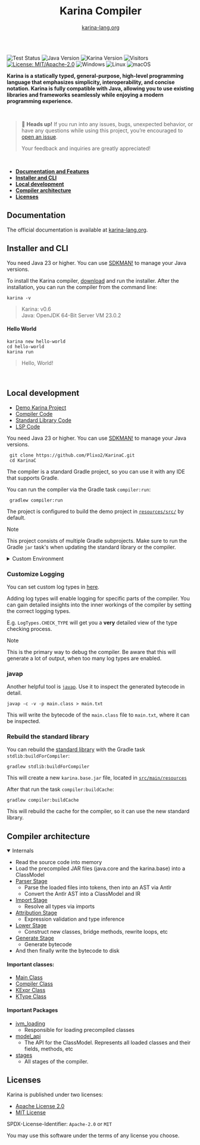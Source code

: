 

<div align="center">

<h1 align="center">Karina Compiler</h1>
<a href="https://karina-lang.org/">
  karina-lang.org
</a>

</div>

<br>
<br>
<br>

![Test Status](https://github.com/Plixo2/KarinaC/actions/workflows/gradle.yml/badge.svg)
![Java Version](https://img.shields.io/badge/Java-23+-orange)
![Karina Version](https://img.shields.io/badge/Karina-v0.6-8A2BE2)
![Visitors](https://visitor-badge.laobi.icu/badge?page_id=plixo.karinac)
[![License: MIT/Apache-2.0](https://img.shields.io/badge/License-Apache--2.0%20%7C%20MIT-blue)](https://opensource.org/licenses/MIT)
![Windows](https://img.shields.io/badge/Windows-0078D6?style=flat)
![Linux](https://img.shields.io/badge/Linux-FCC624?style=flat&logo=linux&logoColor=black)
![macOS](https://img.shields.io/badge/macOS-000000?style=flat&logo=apple&logoColor=white)
<br>

**Karina is a statically typed, general-purpose, high-level programming language that emphasizes simplicity, 
interoperability, and concise notation. Karina is fully compatible with Java, allowing you to use existing libraries and 
frameworks seamlessly while enjoying a modern programming experience.**

<br>

> 📢 **Heads up!** If you run into any issues, bugs, unexpected behavior, or have any questions while using this project, you’re encouraged to [open an issue](https://github.com/Plixo2/KarinaC/issues/new).
>
> Your feedback and inquiries are greatly appreciated!

<br>

- [**Documentation and Features**](#Documentation)
- [**Installer and CLI**](#Installer-and-CLI)
- [**Local development**](#Local-development)
- [**Compiler architecture**](#Compiler-architecture)
- [**Licenses**](#Licenses)


## Documentation

The official documentation is available at
[karina-lang.org](https://karina-lang.org/guide/hello.html).


## Installer and CLI

You need Java 23 or higher.
You can use [SDKMAN!](https://sdkman.io/) to manage your Java versions.

To install the Karina compiler, [download](https://github.com/Plixo2/KarinaC/releases/latest) and run the installer.
After the installation, you can run the compiler from the command line:

```shell
karina -v
```
> Karina: v0.6 \
> Java: OpenJDK 64-Bit Server VM 23.0.2


#### Hello World

```shell
karina new hello-world
cd hello-world
karina run
```

> Hello, World!


<br>

## Local development

- [Demo Karina Project](resources/src/)
- [Compiler Code](compiler/)
- [Standard Library Code](stdlib/)
- [LSP Code](lsp/)

You need Java 23 or higher.
You can use [SDKMAN!](https://sdkman.io/) to manage your Java versions.


```shell
 git clone https://github.com/Plixo2/KarinaC.git
 cd KarinaC
```

The compiler is a standard Gradle project, so you can use it with any IDE that supports Gradle.

You can run the compiler via the Gradle task `compiler:run`:

```shell
 gradlew compiler:run
```

The project is configured to build the demo project in [`resources/src/`](resources/src) by default.


> [!NOTE]
> This project consists of multiple Gradle subprojects. Make sure to run the Gradle `jar` task's when updating the standard library or the compiler.


<details> <summary>Custom Environment</summary>


You can set System environment flags via [build.gradle](build.gradle) or the vm arguments in your IDE.

```groovy
application {
  // ...
  applicationDefaultJvmArgs = ['-Dkarina.source="resources/local/"'] // set the source folder to your local dev folder
}
```

### Flags:

#### karina.source
> `karina.source="<src folder>"`

Points to your local development folder. Defaults to `resources/src/`

#### karina.out
> `karina.out="<build file>"`

Specifies the output JAR file. Defaults to `resources/out/build.jar`

#### karina.classes
> `karina.classes="<true/false>"`

Enables/Disables the generation of .class files. Defaults to `true`

#### karina.flight
> `karina.flight="<debug file>"`

Specifies the debug flight recorder file path. Defaults to `resources/flight.txt`

#### karina.console
> `karina.console="<true/false>"`

Enables/Disables the flight recorder output to the console. Defaults to `true`

#### karina.binary
> `karina.binary="<true/false>"`

Enables/Disables the usage of a binary format for faster reading of precompiled classes.
Can improve startup performance by over 20 times, but untested and may cause issues.
Defaults to `false`



#### karina.logging

> `karina.logging="<none/basic/verbose/verbose_jvm>"`

Enables/Disables the flight recorder output to the console. Defaults to `none`.
Useful for debugging the compiler.


</details>

### Customize Logging
You can set custom log types in
[here](compiler/src/main/java/org/karina/lang/compiler/logging/Log.java#L53).

Adding log types will enable logging for specific parts of the compiler.
You can gain detailed insights into the inner workings of the compiler
by setting the correct logging types.


E.g. `LogTypes.CHECK_TYPE` will get you a **very** detailed view of the type checking process.

> [!NOTE]
> This is the primary way to debug the compiler.
> Be aware that this will generate a lot of output, when too many log types are enabled.

### javap

Another helpful tool is [`javap`](https://docs.oracle.com/en/java/javase/21/docs/specs/man/javap.html). Use it to inspect the generated bytecode in detail.

```shell
javap -c -v -p main.class > main.txt
```
This will write the bytecode of the `main.class` file to `main.txt`, where it can be inspected.


### Rebuild the standard library

You can rebuild the [standard library](stdlib/src/main/java/karina/lang/) with the
Gradle task `stdlib:buildForCompiler`:

```shell
gradlew stdlib:buildForCompiler
```

This will create a new  `karina.base.jar` file, located in [`src/main/resources`](compiler/src/main/resources)

After that run the task `compiler:buildCache`:
```shell
gradlew compiler:buildCache
```

This will rebuild the cache for the compiler, so it can use the new standard library.

## Compiler architecture

<details open>

<summary>Internals</summary>


- Read the source code into memory
- Load the precompiled JAR files (java.core and the karina.base) into a ClassModel 
- [Parser Stage](compiler/src/main/java/org/karina/lang/compiler/stages/parser/ParseProcessor.java)
  - Parse the loaded files into tokens, then into an AST via Antlr
  - Convert the Antlr AST into a ClassModel and IR
- [Import Stage](compiler/src/main/java/org/karina/lang/compiler/stages/imports/ImportProcessor.java)
  - Resolve all types via imports
- [Attribution Stage](compiler/src/main/java/org/karina/lang/compiler/stages/attrib/AttributionProcessor.java)
  - Expression validation and type inference
- [Lower Stage](compiler/src/main/java/org/karina/lang/compiler/stages/lower/LoweringProcessor.java)
  - Construct new classes, bridge methods, rewrite loops, etc
- [Generate Stage](compiler/src/main/java/org/karina/lang/compiler/stages/generate/GenerationProcessor.java)
  - Generate bytecode
- And then finally write the bytecode to disk

#### Important classes:
- [Main Class](compiler/src/main/java/org/karina/lang/compiler/Main.java)
- [Compiler Class](compiler/src/main/java/org/karina/lang/compiler/KarinaCompiler.java)
- [KExpr Class](compiler/src/main/java/org/karina/lang/compiler/utils/KExpr.java)
- [KType Class](compiler/src/main/java/org/karina/lang/compiler/utils/KType.java)

#### Important Packages
- [jvm_loading](compiler/src/main/java/org/karina/lang/compiler/jvm_loading)
  - Responsible for loading precompiled classes
- [model_api](compiler/src/main/java/org/karina/lang/compiler/model_api)
  - The API for the ClassModel. Represents all loaded classes and their fields, methods, etc
- [stages](compiler/src/main/java/org/karina/lang/compiler/stages)
  - All stages of the compiler.

</details>


## Licenses

Karina is published under two licenses:
- [Apache License 2.0](https://www.apache.org/licenses/LICENSE-2.0.txt)
- [MIT License](https://opensource.org/license/mit/)

SPDX-License-Identifier: `Apache-2.0` or `MIT`

You may use this software under the terms of any license you choose.
